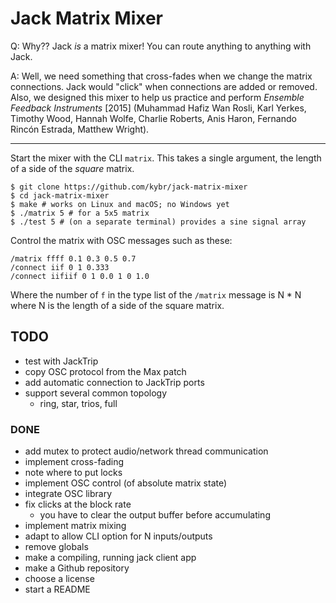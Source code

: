 # Jack Matrix Mixer

Q: Why?? Jack _is_ a matrix mixer! You can route anything to anything with Jack.

A: Well, we need something that cross-fades when we change the matrix connections. Jack would "click" when connections are added or removed. Also, we designed this mixer to help us practice and perform _Ensemble Feedback Instruments_ [2015] (Muhammad Hafiz Wan Rosli, Karl Yerkes, Timothy Wood, Hannah Wolfe, Charlie Roberts, Anis Haron, Fernando Rincón Estrada, Matthew Wright).

<hr />

Start the mixer with the CLI `matrix`. This takes a single argument, the length of a side of the _square_ matrix.

    $ git clone https://github.com/kybr/jack-matrix-mixer
    $ cd jack-matrix-mixer
    $ make # works on Linux and macOS; no Windows yet
    $ ./matrix 5 # for a 5x5 matrix
    $ ./test 5 # (on a separate terminal) provides a sine signal array

Control the matrix with OSC messages such as these:

    /matrix ffff 0.1 0.3 0.5 0.7
    /connect iif 0 1 0.333
    /connect iifiif 0 1 0.0 1 0 1.0

Where the number of `f` in the type list of the `/matrix` message is N * N where N is the length of a side of the square matrix.

## TODO

- test with JackTrip
- copy OSC protocol from the Max patch
- add automatic connection to JackTrip ports
- support several common topology
  + ring, star, trios, full

### DONE

- add mutex to protect audio/network thread communication
- implement cross-fading
- note where to put locks
- implement OSC control (of absolute matrix state)
- integrate OSC library
- fix clicks at the block rate
  + you have to clear the output buffer before accumulating
- implement matrix mixing
- adapt to allow CLI option for N inputs/outputs
- remove globals
- make a compiling, running jack client app
- make a Github repository
- choose a license
- start a README
